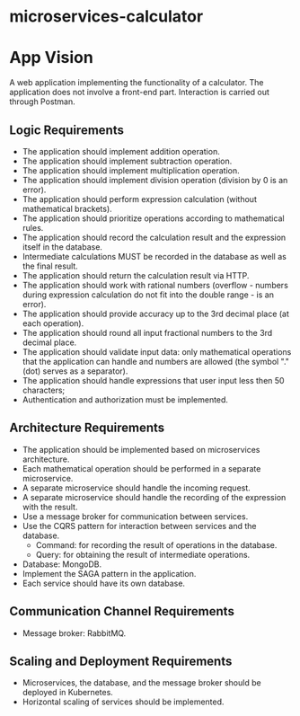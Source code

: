 # microservices-calculator

# App Vision
A web application implementing the functionality of a calculator. The application does not involve a front-end part. Interaction is carried out through Postman.

## Logic Requirements
- The application should implement addition operation.
- The application should implement subtraction operation.
- The application should implement multiplication operation.
- The application should implement division operation (division by 0 is an error).
- The application should perform expression calculation (without mathematical brackets).
- The application should prioritize operations according to mathematical rules.
- The application should record the calculation result and the expression itself in the database.
- Intermediate calculations MUST be recorded in the database as well as the final result.
- The application should return the calculation result via HTTP.
- The application should work with rational numbers (overflow - numbers during expression calculation do not fit into the double range - is an error).
- The application should provide accuracy up to the 3rd decimal place (at each operation).
- The application should round all input fractional numbers to the 3rd decimal place.
- The application should validate input data: only mathematical operations that the application can handle and numbers are allowed (the symbol "." (dot) serves as a separator).
- The application should handle expressions that user input less then 50 characters;
- Authentication and authorization must be implemented.

## Architecture Requirements
- The application should be implemented based on microservices architecture.
- Each mathematical operation should be performed in a separate microservice.
- A separate microservice should handle the incoming request.
- A separate microservice should handle the recording of the expression with the result.
- Use a message broker for communication between services.
- Use the CQRS pattern for interaction between services and the database.
  - Command: for recording the result of operations in the database.
  - Query: for obtaining the result of intermediate operations.
- Database: MongoDB.
- Implement the SAGA pattern in the application.
- Each service should have its own database.

## Communication Channel Requirements
- Message broker: RabbitMQ.

## Scaling and Deployment Requirements
- Microservices, the database, and the message broker should be deployed in Kubernetes.
- Horizontal scaling of services should be implemented.
